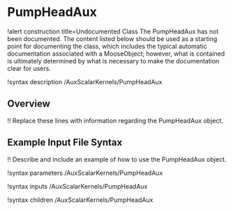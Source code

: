 # PumpHeadAux

!alert construction title=Undocumented Class
The PumpHeadAux has not been documented. The content listed below should be used as a starting point for
documenting the class, which includes the typical automatic documentation associated with a
MooseObject; however, what is contained is ultimately determined by what is necessary to make the
documentation clear for users.

!syntax description /AuxScalarKernels/PumpHeadAux

## Overview

!! Replace these lines with information regarding the PumpHeadAux object.

## Example Input File Syntax

!! Describe and include an example of how to use the PumpHeadAux object.

!syntax parameters /AuxScalarKernels/PumpHeadAux

!syntax inputs /AuxScalarKernels/PumpHeadAux

!syntax children /AuxScalarKernels/PumpHeadAux
